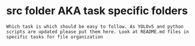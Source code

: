 # src folder AKA task specific folders

	Which task is which should be easy to follow. As YOLOv5 and python scripts are updated please put them here. Look at README.md files in specific tasks for file organization

